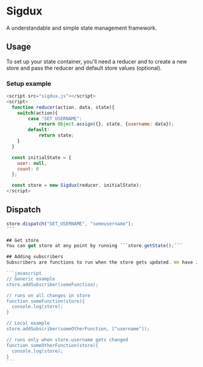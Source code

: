 # Sigdux
A understandable and simple state management framework.

## Usage
To set up your state container, you'll need a reducer and to create a new store and pass the reducer and default store values (optional).

### Setup example
```javascript
<script src="sigdux.js"></script>
<script>
  function reducer(action, data, state){
  	switch(action){
  		case "SET_USERNAME":
  			return Object.assign({}, state, {username: data});
  		default:
  			return state;
  	}
  }

  const initialState = {
  	user: null,
  	count: 0
  };

  const store = new Sigdux(reducer, initialState);
</script>
```
## Dispatch
```javascript
store.dispatch("SET_USERNAME", "someusername");
´´´

## Get store
You can get store at any point by running ´´´store.getState();´´´

## Adding subscribers
Subscribers are functions to run when the store gets updated. We have 2 types of subscribers; generic (runs on all changes in state) and local (runs when specified part of the store runs).

```javascript
// Generic example
store.addSubscriber(someFunction);

// runs on all changes in store
function someFunction(store){
  console.log(store);
}

// Local example
store.addSubscriber(someOtherFunction, ["username"]);

// runs only when store.username gets changed
function someOtherFunction(store){
  console.log(store);
}
´´´
